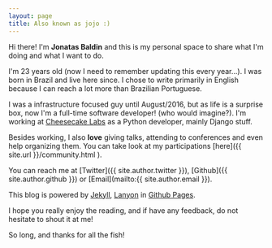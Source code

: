 ```yaml
---
layout: page
title: Also known as jojo :)
---
```


Hi there! I'm **Jonatas Baldin** and this is my personal space to share what I'm doing and what I want to do.

I'm 23 years old (now I need to remember updating this every year...). I was born in Brazil and live here since. I chose to write primarily in English because I can reach a lot more than Brazilian Portuguese.

I was a infrastructure focused guy until August/2016, but as life is a surprise box, now I'm a full-time software developer! (who would imagine?). I'm working at [Cheesecake Labs](https://ckl.io) as a Python developer, mainly Django stuff.

Besides working, I also **love** giving talks, attending to conferences and even help organizing them. You can take look at my participations [here]({{ site.url }}/community.html ).

You can reach me at [Twitter]({{ site.author.twitter }}), [Github]({{ site.author.github }}) or [Email](mailto:{{ site.author.email }}).

This blog is powered by [Jekyll](https://jekyllrb.com), [Lanyon](http://lanyon.getpoole.com/) in [Github Pages](https://pages.github.com/).

I hope you really enjoy the reading, and if have any feedback, do not hesitate to shout it at me!

So long, and thanks for all the fish!
